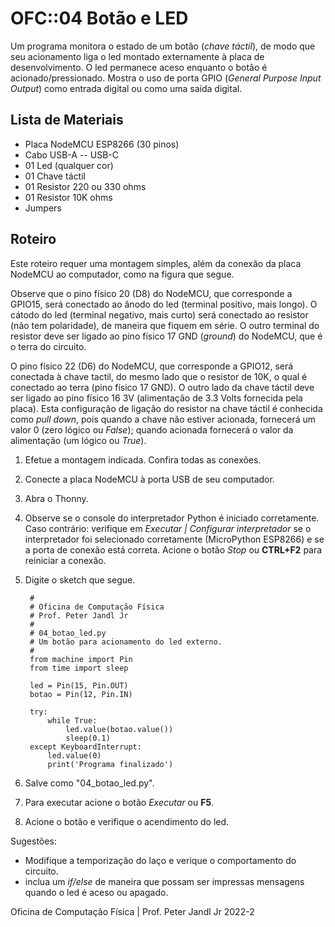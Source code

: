 # OFC::04 Botão e LED

Um programa monitora o estado de um botão (*chave táctil*), de modo que seu acionamento liga o led montado externamente à placa de desenvolvimento. O led permanece aceso enquanto o botão é acionado/pressionado. Mostra o uso de porta GPIO (*General Purpose Input Output*) como entrada digital ou como uma saída digital.

## Lista de Materiais

* Placa NodeMCU ESP8266 (30 pinos)
* Cabo USB-A -- USB-C
* 01 Led (qualquer cor)
* 01 Chave táctil
* 01 Resistor 220 ou 330 ohms
* 01 Resistor 10K ohms
* Jumpers

## Roteiro

Este roteiro requer uma montagem simples, além da conexão da placa NodeMCU ao computador, como na figura que segue.

Observe que o pino físico 20 (D8) do NodeMCU, que corresponde a GPIO15, será conectado ao ânodo do led (terminal positivo, mais longo). O cátodo do led (terminal negativo, mais curto) será conectado ao resistor (não tem polaridade), de maneira que fiquem em série. O outro terminal do resistor deve ser ligado ao pino físico 17 GND (*ground*) do NodeMCU, que é o terra do circuito.

O pino físico 22 (D6) do NodeMCU, que corresponde a GPIO12, será conectada à chave tactil, do mesmo lado que o resistor de 10K, o qual é conectado ao terra (pino físico 17 GND). O outro lado da chave táctil deve ser ligado ao pino físico 16 3V (alimentação de 3.3 Volts fornecida pela placa). Esta configuração de ligação do resistor na chave táctil é conhecida como *pull down*, pois quando a chave não estiver acionada, fornecerá um valor 0 (zero lógico ou *False*); quando acionada fornecerá o valor da alimentação (um lógico ou *True*).

1. Efetue a montagem indicada. Confira todas as conexões.
2. Conecte a placa NodeMCU à porta USB de seu computador.
3. Abra o Thonny.
4. Observe se o console do interpretador Python é iniciado corretamente. Caso contrário: verifique em *Executar | Configurar interpretador* se o interpretador foi selecionado corretamente (MicroPython ESP8266) e se a porta de conexão está correta. Acione o botão *Stop* ou **CTRL+F2** para reiniciar a conexão.
5. Digite o sketch que segue.

		#
		# Oficina de Computação Física
		# Prof. Peter Jandl Jr
		#
		# 04_botao_led.py
		# Um botão para acionamento do led externo.
		#
		from machine import Pin
		from time import sleep
		
		led = Pin(15, Pin.OUT)
		botao = Pin(12, Pin.IN)

		try:
		    while True:
		        led.value(botao.value())
		        sleep(0.1)
		except KeyboardInterrupt:
		    led.value(0)
		    print('Programa finalizado')
		  

5. Salve como "04_botao_led.py".
6. Para executar acione o botão *Executar* ou **F5**.
7. Acione o botão e verifique o acendimento do led.

Sugestões:
* Modifique a temporização do laço e verique o comportamento do circuito.
* inclua um *if/else* de maneira que possam ser impressas mensagens quando o led é aceso ou apagado.

Oficina de Computação Física | Prof. Peter Jandl Jr
2022-2
